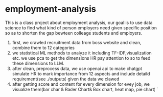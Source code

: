 # employment-analysis
This is a class project about employment analysis, our goal is to use data science to find what kind of person employers need given specific position so as to shorten the gap bewteen colleage students and employers.
1. first, we crawled recruitment data from boss website and clean, combine them to 12 categories
2. we statistical ML methods to analyze it including TF-IDF,visualization etc.
we use pca to get the dimensions HR pay attention to so to feed these dimensions to LLM.
3. after clean, preprocess data, we use openai api to make chatgpt simulate HR to mark importance from 12 aspects and include detaild requirement(see ./outputs) given the data we clawed
4. after getting score and content for every dimension for evey job, we visualize them(bar char & Rader Chart& Box chart, heat map, pie chart)
`
